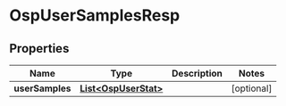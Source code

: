 # OspUserSamplesResp

## Properties
Name | Type | Description | Notes
------------ | ------------- | ------------- | -------------
**userSamples** | [**List&lt;OspUserStat&gt;**](OspUserStat.md) |  |  [optional]
